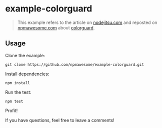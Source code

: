 example-colorguard
===================

> This example refers to the article on [nodejitsu.com][1] and reposted on [npmawesome.com][2] about [colorguard][3].

## Usage

Clone the example:

    git clone https://github.com/npmawesome/example-colorguard.git

Install dependencies:

    npm install

Run the test:

    npm test

Profit!

If you have questions, feel free to leave a comments!

[1]: http://...
[2]: http://...
[3]: https://github.com/SlexAxton/css-colorguard
